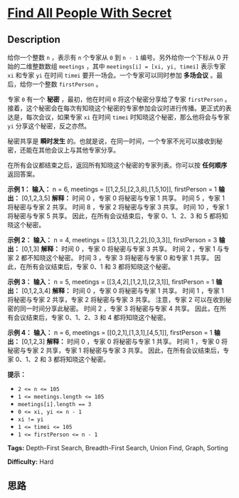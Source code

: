 # [Find All People With Secret][title]

## Description

给你一个整数 `n` ，表示有 `n` 个专家从 `0` 到 `n - 1` 编号。另外给你一个下标从 0 开始的二维整数数组 `meetings` ，其中
`meetings[i] = [xi, yi, timei]` 表示专家 `xi` 和专家 `yi` 在时间 `timei`
要开一场会。一个专家可以同时参加 **多场会议** 。最后，给你一个整数 `firstPerson` 。

专家 `0` 有一个 **秘密** ，最初，他在时间 `0` 将这个秘密分享给了专家 `firstPerson`
。接着，这个秘密会在每次有知晓这个秘密的专家参加会议时进行传播。更正式的表达是，每次会议，如果专家 `xi` 在时间 `timei`
时知晓这个秘密，那么他将会与专家 `yi` 分享这个秘密，反之亦然。

秘密共享是 **瞬时发生** 的。也就是说，在同一时间，一个专家不光可以接收到秘密，还能在其他会议上与其他专家分享。

在所有会议都结束之后，返回所有知晓这个秘密的专家列表。你可以按 **任何顺序** 返回答案。



**示例 1：**
            **输入：** n = 6, meetings = [[1,2,5],[2,3,8],[1,5,10]], firstPerson = 1    **输出：** [0,1,2,3,5]    **解释：** 时间 0 ，专家 0 将秘密与专家 1 共享。    时间 5 ，专家 1 将秘密与专家 2 共享。    时间 8 ，专家 2 将秘密与专家 3 共享。    时间 10 ，专家 1 将秘密与专家 5 共享。    因此，在所有会议结束后，专家 0、1、2、3 和 5 都将知晓这个秘密。    

**示例 2：**
            **输入：** n = 4, meetings = [[3,1,3],[1,2,2],[0,3,3]], firstPerson = 3    **输出：** [0,1,3]    **解释：**    时间 0 ，专家 0 将秘密与专家 3 共享。    时间 2 ，专家 1 与专家 2 都不知晓这个秘密。    时间 3 ，专家 3 将秘密与专家 0 和专家 1 共享。    因此，在所有会议结束后，专家 0、1 和 3 都将知晓这个秘密。    

**示例 3：**
            **输入：** n = 5, meetings = [[3,4,2],[1,2,1],[2,3,1]], firstPerson = 1    **输出：** [0,1,2,3,4]    **解释：**    时间 0 ，专家 0 将秘密与专家 1 共享。    时间 1 ，专家 1 将秘密与专家 2 共享，专家 2 将秘密与专家 3 共享。    注意，专家 2 可以在收到秘密的同一时间分享此秘密。    时间 2 ，专家 3 将秘密与专家 4 共享。    因此，在所有会议结束后，专家 0、1、2、3 和 4 都将知晓这个秘密。

**示例 4：**
            **输入：** n = 6, meetings = [[0,2,1],[1,3,1],[4,5,1]], firstPerson = 1    **输出：** [0,1,2,3]    **解释：**    时间 0 ，专家 0 将秘密与专家 1 共享。    时间 1 ，专家 0 将秘密与专家 2 共享，专家 1 将秘密与专家 3 共享。    因此，在所有会议结束后，专家 0、1、2 和 3 都将知晓这个秘密。    



**提示：**

  * `2 <= n <= 105`
  * `1 <= meetings.length <= 105`
  * `meetings[i].length == 3`
  * `0 <= xi, yi <= n - 1`
  * `xi != yi`
  * `1 <= timei <= 105`
  * `1 <= firstPerson <= n - 1`


**Tags:** Depth-First Search, Breadth-First Search, Union Find, Graph, Sorting

**Difficulty:** Hard

## 思路

[title]: https://leetcode-cn.com/problems/find-all-people-with-secret
